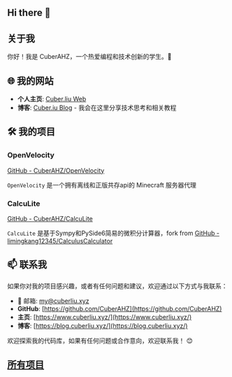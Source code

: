 ## Hi there 👋

## 关于我

你好！我是 CuberAHZ，一个热爱编程和技术创新的学生。👋

## 🌐 我的网站

- **个人主页**: [Cuber.liu Web](https://www.cuberliu.xyz/)
- **博客**: [Cuber.iu Blog](https://blog.cuberliu.xyz/) - 我会在这里分享技术思考和相关教程

## 🛠️ 我的项目

### OpenVelocity
[GitHub - CuberAHZ/OpenVelocity](https://github.com/CuberAHZ/OpenVelocity)

`OpenVelocity` 是一个拥有离线和正版共存api的 Minecraft 服务器代理

### CalcuLite
[GitHub - CuberAHZ/CalcuLite](https://github.com/CuberAHZ/CalcuLite)

`CalcuLite` 是基于Sympy和PySide6简易的微积分计算器，fork from [GitHub - limingkang12345/CalculusCalculator](https://github.com/limingkang12345/CalculusCalculator)

## 📫 联系我

如果你对我的项目感兴趣，或者有任何问题和建议，欢迎通过以下方式与我联系：

- 📧 邮箱: my@cuberliu.xyz
- **GitHub**: [https://github.com/CuberAHZ](https://github.com/CuberAHZ)
- **主页**: [https://www.cuberliu.xyz/](https://www.cuberliu.xyz/)
- **博客**: [https://blog.cuberliu.xyz/](https://blog.cuberliu.xyz/)

欢迎探索我的代码库，如果有任何问题或合作意向，欢迎联系我！ 😊


## [所有项目](other.md)
